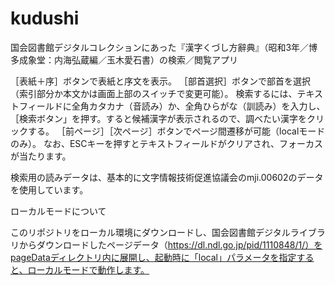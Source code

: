 # kudushi
国会図書館デジタルコレクションにあった『漢字くづし方辭典』（昭和3年／博多成象堂：内海弘蔵編／玉木愛石書）の検索／閲覧アプリ


［表紙＋序］ボタンで表紙と序文を表示。
［部首選択］ボタンで部首を選択（索引部分か本文かは画面上部のスイッチで変更可能）。
検索するには、テキストフィールドに全角カタカナ（音読み）か、全角ひらがな（訓読み）を入力し、［検索ボタン」を押す。すると候補漢字が表示されるので、調べたい漢字をクリックする。
［前ページ］［次ページ］ボタンでページ間遷移が可能（localモードのみ）。
なお、ESCキーを押すとテキストフィールドがクリアされ、フォーカスが当たります。

検索用の読みデータは、基本的に文字情報技術促進協議会のmji.00602のデータを使用しています。

ローカルモードについて

このリポジトリをローカル環境にダウンロードし、国会図書館デジタルライブラリからダウンロードしたページデータ（https://dl.ndl.go.jp/pid/1110848/1/）をpageDataディレクトリ内に展開し、起動時に「local」パラメータを指定すると、ローカルモードで動作します。
